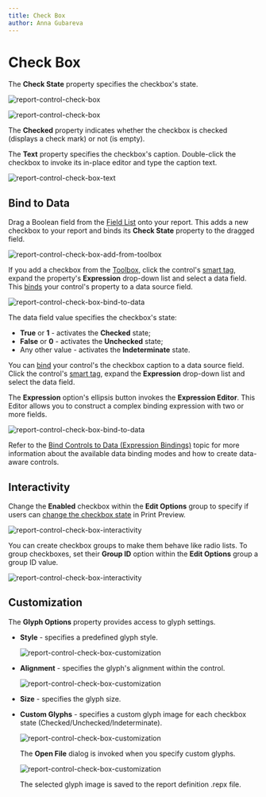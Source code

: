 ```yaml
---
title: Check Box
author: Anna Gubareva
---
```

# Check Box

The **Check State** property specifies the checkbox's state.

![report-control-check-box](../../../../../images/eurd-checkbox-checkstate.png)

![report-control-check-box](../../../../../images/eurd-checkbox-checkstates.png)

The **Checked** property indicates whether the checkbox is checked (displays a check mark) or not (is empty).

The **Text** property specifies the checkbox's caption. Double-click the checkbox to invoke its in-place editor and type the caption text.

![report-control-check-box-text](../../../../../images/eurd-label-inline-editor.png)

## Bind to Data

Drag a Boolean field from the [Field List](../../../../../articles/report-designer/report-designer-for-winforms/report-designer-tools/ui-panels/field-list.md) onto your report. This adds a new checkbox to your report and binds its **Check State** property to the dragged field.

![report-control-check-box-add-from-toolbox](../../../../../images/eurd-checkbox-drag-from-fieldlist.png)

If you add a checkbox from the [Toolbox](../../../../../articles\report-designer\report-designer-for-winforms\report-designer-tools\toolbox.md), click the control's [smart tag](../../../../../articles/report-designer/report-designer-for-winforms/use-report-elements/manipulate-report-elements/select-report-elements-and-access-their-settings.md), expand the [](xref:DevExpress.XtraReports.UI.XRCheckBox.CheckState) property's **Expression** drop-down list and select a data field. This [binds](../../../../../articles/report-designer/report-designer-for-winforms/bind-to-data/bind-controls-to-data-expression-bindings.md) your control's [](xref:DevExpress.XtraReports.UI.XRCheckBox.CheckState) property to a data source field.

![report-control-check-box-bind-to-data](../../../../../images/eurd-chekbox-bind-to-data.png)

The data field value specifies the checkbox's state:

* **True** or **1** - activates the **Checked** state;
* **False** or **0** - activates the **Unchecked** state;
* Any other value - activates the **Indeterminate** state.

You can [bind](../../../../../articles/report-designer/report-designer-for-winforms/bind-to-data/bind-controls-to-data-expression-bindings.md) your control's [](xref:DevExpress.XtraReports.UI.XRCheckBox.CheckState) the checkbox caption to a data source field. Click the control's [smart tag](../../../../../articles/report-designer/report-designer-for-winforms/use-report-elements/manipulate-report-elements/select-report-elements-and-access-their-settings.md), expand the **Expression** drop-down list and select the data field.

The **Expression** option's ellipsis button invokes the **Expression Editor**. This Editor allows you to construct a complex binding expression with two or more fields.

![report-control-check-box-bind-to-data](../../../../../images/eurd-checkbox-expression-editor.png)

Refer to the [Bind Controls to Data (Expression Bindings)](../../../../../articles/report-designer/report-designer-for-winforms/bind-to-data/bind-controls-to-data-expression-bindings.md) topic for more information about the available data binding modes and how to create data-aware controls.

## Interactivity

Change the **Enabled** checkbox within the **Edit Options** group to specify if users can [change the checkbox state](../../../../../articles/report-designer/report-designer-for-winforms/provide-interactivity/edit-content-in-print-preview.md) in Print Preview.

![report-control-check-box-interactivity](../../../../../images/eurd-checkbox-enabled.png)

You can create checkbox groups to make them behave like radio lists. To group checkboxes, set their **Group ID** option within the **Edit Options** group a group ID value.

![report-control-check-box-interactivity](../../../../../images/eurd-checkbox-groupid.png)

## Customization

The **Glyph Options** property provides access to glyph settings.

* **Style** - specifies a predefined glyph style.

  ![report-control-check-box-customization](../../../../../images/eurd-checkbox-glyph-style.png)

* **Alignment** - specifies the glyph's alignment within the control.

  ![report-control-check-box-customization](../../../../../images/eurd-checkbox-glyph-alignment.png)

* **Size** - specifies the glyph size.

* **Custom Glyphs** - specifies a custom glyph image for each checkbox state (Checked/Unchecked/Indeterminate).

    ![report-control-check-box-customization](../../../../../images/eurd-checkbox-glyphoptions-customglyphs.png)

    The **Open File** dialog is invoked when you specify custom glyphs.

    ![report-control-check-box-customization](../../../../../images/eurd-checkbox-glyphoptions-customglyphs-openfile.png)

    The selected glyph image is saved to the report definition .repx file.